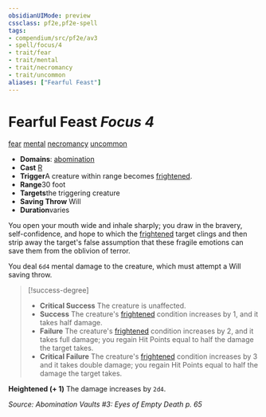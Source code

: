 ```yaml
---
obsidianUIMode: preview
cssclass: pf2e,pf2e-spell
tags:
- compendium/src/pf2e/av3
- spell/focus/4
- trait/fear
- trait/mental
- trait/necromancy
- trait/uncommon
aliases: ["Fearful Feast"]
---
```

# Fearful Feast *Focus 4*   
[fear](rules/traits/fear.md "Fear Effect Trait")  [mental](rules/traits/mental.md "Mental Effect Trait")  [necromancy](rules/traits/necromancy.md "Necromancy School Trait")  [uncommon](rules/traits/uncommon.md "Uncommon Rarity Trait")  

- **Domains**: [abomination](compendium/setting/domains.md#Abomination)
- **Cast** [R](rules/core-rulebook/chapter-9-playing-the-game.md#Actions "Reaction") 
- **Trigger**A creature within range becomes [frightened](rules/conditions.md#Frightened).
- **Range**30 foot
- **Targets**the triggering creature
- **Saving Throw** Will
- **Duration**varies

You open your mouth wide and inhale sharply; you draw in the bravery, self-confidence, and hope to which the [frightened](rules/conditions.md#Frightened) target clings and then strip away the target's false assumption that these fragile emotions can save them from the oblivion of terror.

You deal `6d4` mental damage to the creature, which must attempt a Will saving throw.

> [!success-degree] 
> - **Critical Success** The creature is unaffected.
> - **Success** The creature's [frightened](rules/conditions.md#Frightened) condition increases by 1, and it takes half damage.
> - **Failure** The creature's [frightened](rules/conditions.md#Frightened) condition increases by 2, and it takes full damage; you regain Hit Points equal to half the damage the target takes.
> - **Critical Failure** The creature's [frightened](rules/conditions.md#Frightened) condition increases by 3 and it takes double damage; you regain Hit Points equal to half the damage the target takes.

**Heightened (+ 1)** The damage increases by `2d4`.

*Source: Abomination Vaults #3: Eyes of Empty Death p. 65*